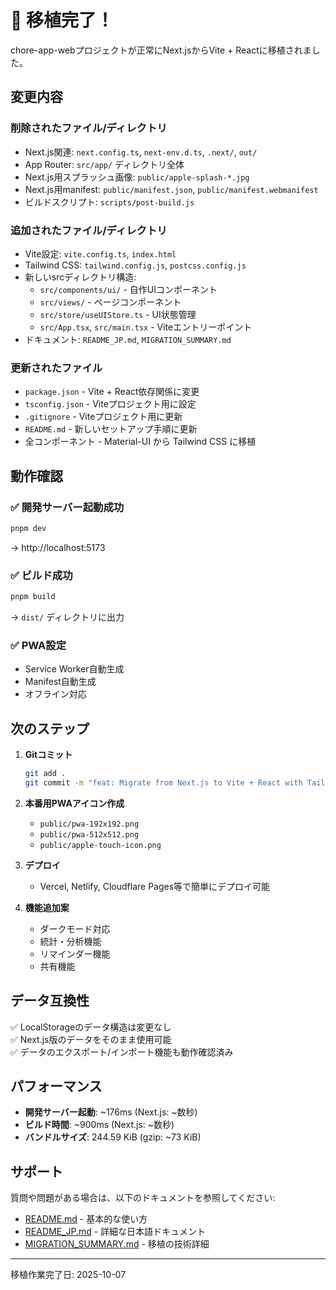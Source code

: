 # 🎉 移植完了！

chore-app-webプロジェクトが正常にNext.jsからVite + Reactに移植されました。

## 変更内容

### 削除されたファイル/ディレクトリ
- Next.js関連: `next.config.ts`, `next-env.d.ts`, `.next/`, `out/`
- App Router: `src/app/` ディレクトリ全体
- Next.js用スプラッシュ画像: `public/apple-splash-*.jpg`
- Next.js用manifest: `public/manifest.json`, `public/manifest.webmanifest`
- ビルドスクリプト: `scripts/post-build.js`

### 追加されたファイル/ディレクトリ
- Vite設定: `vite.config.ts`, `index.html`
- Tailwind CSS: `tailwind.config.js`, `postcss.config.js`
- 新しいsrcディレクトリ構造:
  - `src/components/ui/` - 自作UIコンポーネント
  - `src/views/` - ページコンポーネント
  - `src/store/useUIStore.ts` - UI状態管理
  - `src/App.tsx`, `src/main.tsx` - Viteエントリーポイント
- ドキュメント: `README_JP.md`, `MIGRATION_SUMMARY.md`

### 更新されたファイル
- `package.json` - Vite + React依存関係に変更
- `tsconfig.json` - Viteプロジェクト用に設定
- `.gitignore` - Viteプロジェクト用に更新
- `README.md` - 新しいセットアップ手順に更新
- 全コンポーネント - Material-UI から Tailwind CSS に移植

## 動作確認

### ✅ 開発サーバー起動成功
```bash
pnpm dev
```
→ http://localhost:5173

### ✅ ビルド成功
```bash
pnpm build
```
→ `dist/` ディレクトリに出力

### ✅ PWA設定
- Service Worker自動生成
- Manifest自動生成
- オフライン対応

## 次のステップ

1. **Gitコミット**
   ```bash
   git add .
   git commit -m "feat: Migrate from Next.js to Vite + React with Tailwind CSS"
   ```

2. **本番用PWAアイコン作成**
   - `public/pwa-192x192.png`
   - `public/pwa-512x512.png`
   - `public/apple-touch-icon.png`

3. **デプロイ**
   - Vercel, Netlify, Cloudflare Pages等で簡単にデプロイ可能

4. **機能追加案**
   - ダークモード対応
   - 統計・分析機能
   - リマインダー機能
   - 共有機能

## データ互換性

✅ LocalStorageのデータ構造は変更なし  
✅ Next.js版のデータをそのまま使用可能  
✅ データのエクスポート/インポート機能も動作確認済み

## パフォーマンス

- **開発サーバー起動**: ~176ms (Next.js: ~数秒)
- **ビルド時間**: ~900ms (Next.js: ~数秒)
- **バンドルサイズ**: 244.59 KiB (gzip: ~73 KiB)

## サポート

質問や問題がある場合は、以下のドキュメントを参照してください:
- [README.md](./README.md) - 基本的な使い方
- [README_JP.md](./README_JP.md) - 詳細な日本語ドキュメント
- [MIGRATION_SUMMARY.md](./MIGRATION_SUMMARY.md) - 移植の技術詳細

---

移植作業完了日: 2025-10-07
